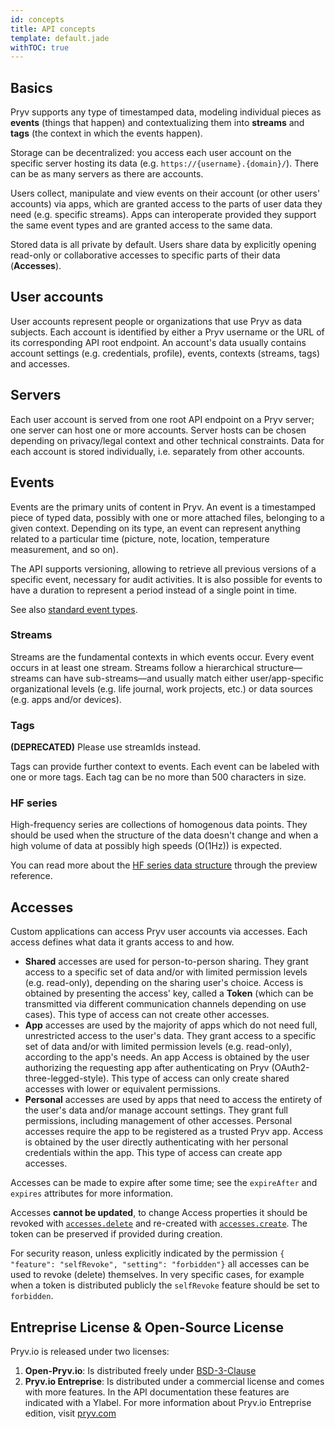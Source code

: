 ```yaml
---
id: concepts
title: API concepts
template: default.jade
withTOC: true
---
```


## Basics

Pryv supports any type of timestamped data, modeling individual pieces as **events** (things that happen) and contextualizing them into **streams** and **tags** (the context in which the events happen).

Storage can be decentralized: you access each user account on the specific server hosting its data (e.g. `https://{username}.{domain}/`). There can be as many servers as there are accounts.

Users collect, manipulate and view events on their account (or other users' accounts) via apps, which are granted access to the parts of user data they need (e.g. specific streams). Apps can interoperate provided they support the same event types and are granted access to the same data.

Stored data is all private by default. Users share data by explicitly opening read-only or collaborative accesses to specific parts of their data (**Accesses**).

## User accounts

User accounts represent people or organizations that use Pryv as data subjects. Each account is identified by either a Pryv username or the URL of its corresponding API root endpoint. An account's data usually contains account settings (e.g. credentials, profile), events, contexts (streams, tags) and accesses.

## Servers

Each user account is served from one root API endpoint on a Pryv server; one server can host one or more accounts.
Server hosts can be chosen depending on privacy/legal context and other technical constraints. Data for each account is stored individually, i.e. separately from other accounts.

## Events

Events are the primary units of content in Pryv. An event is a timestamped piece of typed data, possibly with one or more attached files, belonging to a given context. Depending on its type, an event can represent anything related to a particular time (picture, note, location, temperature measurement, and so on).

The API supports versioning, allowing to retrieve all previous versions of a specific event, necessary for audit activities. It is also possible for events to have a duration to represent a period instead of a single point in time.

See also [standard event types](/event-types/#directory).

### Streams

Streams are the fundamental contexts in which events occur. Every event occurs in at least one stream. Streams follow a hierarchical structure—streams can have sub-streams—and usually match either user/app-specific organizational levels (e.g. life journal, work projects, etc.) or data sources (e.g. apps and/or devices).

<!-- TODO: See also [standard streams](/standard-structure/). -->

### Tags

**(DEPRECATED)**
Please use streamIds instead.

Tags can provide further context to events. Each event can be labeled with one or more tags. Each tag can be no more than 500 characters in size.

### HF series

High-frequency series are collections of homogenous data points. They should be used when the structure of the data doesn't change and when a high volume of data at possibly high speeds (O(1Hz)) is expected.

You can read more about the [HF series data structure](/reference-preview/#hf-series) through the preview reference.

## Accesses

Custom applications can access Pryv user accounts via accesses. Each access defines what data it grants access to and how.

- **Shared** accesses are used for person-to-person sharing. They grant access to a specific set of data and/or with limited permission levels (e.g. read-only), depending on the sharing user's choice. Access is obtained by presenting the access' key, called a **Token** (which can be transmitted via different communication channels depending on use cases). This type of access can not create other accesses.
- **App** accesses are used by the majority of apps which do not need full, unrestricted access to the user's data. They grant access to a specific set of data and/or with limited permission levels (e.g. read-only), according to the app's needs. An app Access is obtained by the user authorizing the requesting app after authenticating on Pryv (OAuth2-three-legged-style). This type of access can only create shared accesses with lower or equivalent permissions.  
- **Personal** accesses are used by apps that need to access the entirety of the user's data and/or manage account settings. They grant full permissions, including management of other accesses. Personal accesses require the app to be registered as a trusted Pryv app. Access is obtained by the user directly authenticating with her personal credentials within the app. This type of access can create app accesses.

Accesses can be made to expire after some time; see the `expireAfter` and `expires` attributes for more information.

Accesses **cannot be updated**, to change Access properties it should be revoked with [`accesses.delete`](/reference/#delete-access) and re-created with [`accesses.create`](/reference/#create-access). The token can be preserved if provided during creation.

For security reason, unless explicitly indicated by the permission `{ "feature": "selfRevoke", "setting": "forbidden"}` all accesses can be used to revoke (delete) themselves. In very specific cases, for example when a token is distributed publicly the `selfRevoke` feature should be set to `forbidden`.  

## Entreprise License & Open-Source License

Pryv.io is released under two licenses:

1. **Open-Pryv.io**: Is distributed freely under [BSD-3-Clause](https://opensource.org/licenses/BSD-3-Clause) 
2. **Pryv.io Entreprise**: Is distributed under a commercial license and comes with more features. In the API documentation these features are indicated with a <span class="entreprise-tag"><span title="Entreprise License Only" class="label">Y</span></span>label.
For more information about Pryv.io Entreprise edition, visit [pryv.com](https://pryv.com)



